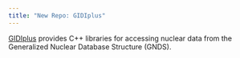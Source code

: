 ```yaml
---
title: "New Repo: GIDIplus"
---
```


[GIDIplus](https://github.com/LLNL/gidiplus) provides C++ libraries for accessing nuclear data from the Generalized Nuclear Database Structure (GNDS).
